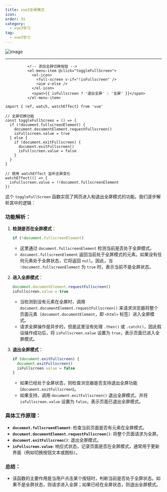 ```yaml
---
title: vue3全屏模式
icon: 
order: 31
category:
  - vue3学习
tag:
  - vue3学习
---
```








![image](https://cdn.jsdelivr.net/gh/kadobao/picx-images-hosting@master/20241014/image.6pnhxv97d8.jpg)

------





```
          <!-- 添加全屏切换按钮 -->
          <el-menu-item @click="toggleFullScreen">
            <el-icon>
              <full-screen v-if="!isFullscreen" />
              <aim v-else />
            </el-icon>
            <span>{{ isFullscreen ? '退出全屏' : '全屏' }}</span>
          </el-menu-item>
```

```
import { ref, watch, watchEffect} from 'vue'

// 全屏切换功能
const toggleFullScreen = () => {
  if (!document.fullscreenElement) {
    document.documentElement.requestFullscreen()
    isFullscreen.value = true
  } else {
    if (document.exitFullscreen) {
      document.exitFullscreen()
      isFullscreen.value = false
    }
  }
}

// 使用 watchEffect 监听全屏变化
watchEffect(() => {
  isFullscreen.value = !!document.fullscreenElement
})
```

这个 `toggleFullScreen` 函数实现了网页进入和退出全屏模式的功能。我们逐步解析其中的逻辑：

### 功能解析：

1. **检测是否在全屏模式**：
   ```js
   if (!document.fullscreenElement)
   ```
   - 这里通过 `document.fullscreenElement` 检测当前是否处于全屏模式。
   - `document.fullscreenElement` 返回当前处于全屏模式的元素。如果没有任何元素处于全屏状态，它将返回 `null`。因此，当 `!document.fullscreenElement` 为 `true` 时，表示当前不是全屏状态。

2. **进入全屏模式**：
   ```js
   document.documentElement.requestFullscreen()
   isFullscreen.value = true
   ```
   - 当检测到没有元素在全屏时，调用 `document.documentElement.requestFullscreen()` 来请求浏览器将整个页面元素（`document.documentElement`，即 `<html>` 标签）进入全屏模式。
   - 请求全屏操作是异步的，但是这里没有处理 `.then()` 或 `.catch()`，因此假设操作成功后，将 `isFullscreen.value` 设置为 `true`，表示页面已进入全屏模式。

3. **退出全屏模式**：
   ```js
   if (document.exitFullscreen) {
     document.exitFullscreen()
     isFullscreen.value = false
   }
   ```
   - 如果已经处于全屏状态，则检查浏览器是否支持退出全屏功能 (`document.exitFullscreen`)。
   - 如果支持，调用 `document.exitFullscreen()` 退出全屏模式，并将 `isFullscreen.value` 设置为 `false`，表示页面已退出全屏模式。

### 具体工作原理：

- **`document.fullscreenElement`**: 检查当前页面是否有元素在全屏模式。
- **`document.documentElement.requestFullscreen()`**: 将整个页面请求为全屏。
- **`document.exitFullscreen()`**: 退出全屏模式。
- **`isFullscreen.value`**: 响应式状态，记录页面是否在全屏模式，通常用于更新界面（例如切换按钮文本或图标）。

### 总结：
- 该函数的主要作用是当用户点击某个按钮时，判断当前是否处于全屏状态。如果不是全屏状态，则请求进入全屏；如果已经在全屏状态，则退出全屏模式。